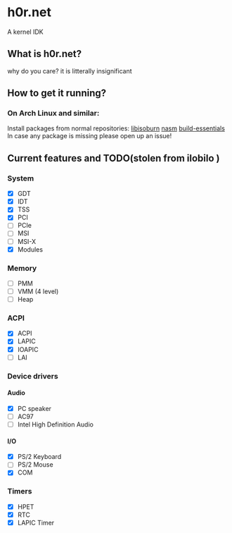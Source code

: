 
# h0r.net
A kernel IDK

## What is h0r.net?
why do you care? it is litterally insignificant
## How to get it running?
### On Arch Linux and similar:
  Install packages from normal repositories: [libisoburn](https://archlinux.org/packages/extra/x86_64/libisoburn/) [nasm](https://archlinux.org/packages/extra/x86_64/nasm/)
 [build-essentials](https://archlinux.org/packages/extra/x86_64/build-essentials/)</br>
In case any package is missing please open up an issue!

## Current features and TODO(stolen from  ilobilo )

### System
- [x] GDT
- [x] IDT
- [X] TSS
- [x] PCI
- [ ] PCIe
- [ ] MSI
- [ ] MSI-X
- [x] Modules
### Memory
- [ ] PMM
- [ ] VMM (4 level)
- [ ] Heap
### ACPI
- [X] ACPI
- [x] LAPIC
- [x] IOAPIC
- [ ] LAI

### Device drivers
#### Audio
- [x] PC speaker
- [ ] AC97
- [ ] Intel High Definition Audio

#### I/O
- [x] PS/2 Keyboard
- [ ] PS/2 Mouse
- [x] COM
<!--
#### Storage
- [ ] IDE
- [ ] SATA
- [ ] NVMe
#### Network
- [ ] RTL8139
- [ ] RTL8169
- [ ] E1000
#### USB
- [ ] UHCI
- [ ] OHCI
- [ ] EHCI
- [ ] XHCI 
-->
### Timers
- [x] HPET
- [x] RTC
- [x] LAPIC Timer
<!--
### Tasking
- [ ] SMP
- [ ] Scheduler
- [ ] Signals
### Partition tables
- [ ] MBR
- [ ] GPT 
### Filesystems
- [ ] VFS
- [ ] TMPFS
- [ ] DEVTMPFS
- [ ] PROCFS
- [ ] SYSFS
- [ ] USTAR
- [ ] ILAR
- [ ] Ext2
- [ ] Fat32
- [ ] ISO9660
- [ ] NTFS
### Userspace
- [ ] System calls
- [ ] ELF
- [ ] Userspace
- [ ] Libc
- [ ] Bash
- [ ] DOOM
### Network stack
- [ ] Ethernet
- [ ] ARP
- [ ] IPv4
- [ ] ICMPv4
- [ ] TCP
- [ ] UDP
- [ ] DHCP
- [ ] HTTP
- [ ] Telnet
- [ ] SSL
- [ ] Or just LWIP
-->
